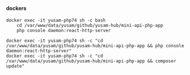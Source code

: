 #### dockers

    docker exec -it yusam-php74 sh -c bash
        cd /var/www/data/yusam/github/yusam-hub/mini-api-php-app
        php console daemon:react-http-server

    docker exec -it yusam-php74 sh -c "cd /var/www/data/yusam/github/yusam-hub/mini-api-php-app && php console daemon:react-http-server"
    docker exec -it yusam-php74 sh -c "cd /var/www/data/yusam/github/yusam-hub/mini-api-php-app && composer update"